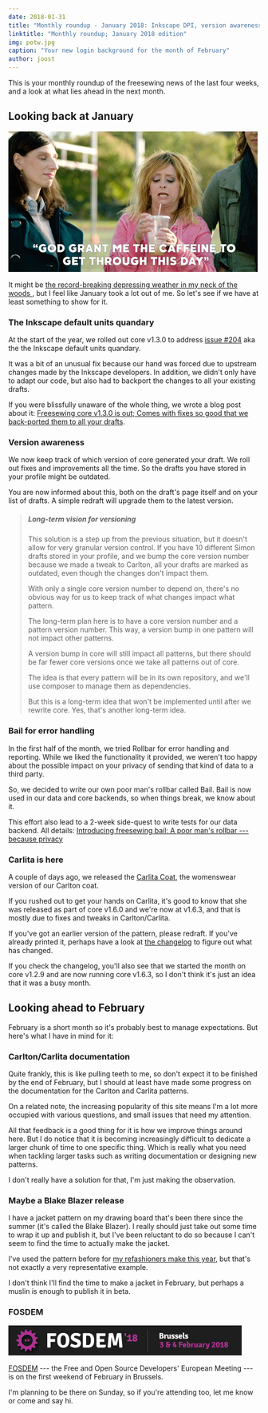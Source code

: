 ```yaml
---
date: 2018-01-31
title: "Monthly roundup - January 2018: Inkscape DPI, version awareness, Bail, and Carlita"
linktitle: "Monthly roundup; January 2018 edition"
img: potw.jpg
caption: "Your new login background for the month of February"
author: joost
---
```

This is your monthly roundup of the freesewing news of the last four weeks, and a look at what lies ahead in the next month.

## Looking back at January
![More like this month](coffee.gif)

It might be [the record-breaking depressing weather in my neck of the woods
](https://www.theguardian.com/world/2018/jan/19/aint-no-sunshine-winter-darkest-europe),
but I feel like January took a lot out of me. So let's see if we have at least something
to show for it.

### The Inkscape default units quandary

At the start of the year, we rolled out core v1.3.0 to address [issue #204](https://github.com/freesewing/core/issues/204)
aka the the Inkscape default units quandary.

It was a bit of an unusual fix because our hand was forced due to upstream changes made by the
Inkscape developers. In addition, we didn't only have to adapt our code, but also had to backport
the changes to all your existing drafts. 

If you were blissfully unaware of the whole thing, we wrote a blog post about it:
[Freesewing core v1.3.0 is out; Comes with fixes so good that we back-ported them to all your drafts](https://joost.freesewing.org/blog/core-v1.3.0-is-out/).

### Version awareness 

We now keep track of which version of core generated your draft. We roll out fixes and improvements
all the time. So the drafts you have stored in your profile might be outdated.

You are now informed about this, both on the draft's page itself and on your list of drafts.
A simple redraft will upgrade them to the latest version.

> ##### Long-term vision for versioning
> 
> This solution is a step up from the previous situation, but it doesn't allow for very
> granular version control. If you have 10 different Simon drafts stored in your profile, and we
> bump the core version number because we made a tweak to Carlton, all your drafts are marked
> as outdated, even though the changes don't impact them.
> 
> With only a single core version number to depend on, there's no obvious way for us to keep track
> of what changes impact what pattern.
> 
> The long-term plan here is to have a core version number and a pattern version number.
> This way, a version bump in one pattern will not impact other patterns. 
> 
> A version bump in core will still impact all patterns, but there should be far fewer core versions
> once we take all patterns out of core.
> 
> The idea is that every pattern will be in its own repository, and we'll use composer to manage them 
> as dependencies. 
> 
> But this is a long-term idea that won't be implemented until after we rewrite core. 
> Yes, that's another long-term idea.

### Bail for error handling

In the first half of the month, we tried Rollbar for error handling and reporting.
While we liked the functionality it provided, we weren't too happy about the possible impact on 
your privacy of sending that kind of data to a third party.

So, we decided to write our own poor man's rollbar called Bail. Bail is now used in our data
and core backends, so when things break, we know about it. 

This effort also lead to a 2-week side-quest to write tests for our data backend. All details:
[Introducing freesewing bail: A poor man's rollbar --- because privacy](/blog/introducing-bail/)
 
### Carlita is here

A couple of days ago, we released the [Carlita Coat](/patterns/carlita), 
the womenswear version of our Carlton coat.

If you rushed out to get your hands on Carlita, it's good to know that she was released as
part of core v1.6.0 and we're now at v1.6.3, and that is mostly due to fixes and tweaks in
Carlton/Carlita.

If you've got an earlier version of the pattern, please redraft. If you've already printed
it, perhaps have a look at [the changelog](https://github.com/freesewing/core/blob/develop/CHANGELOG.md) 
to figure out what has changed.

If you check the changelog, you'll also see that we started the month on core v1.2.9 and
are now running core v1.6.3, so I don't think it's just an idea that it was a busy month.

## Looking ahead to February

February is a short month so it's probably best to manage expectations. But here's
what I have in mind for it:

### Carlton/Carlita documentation

Quite frankly, this is like pulling teeth to me, so don't expect it to be finished by the
end of February, but I should at least have made some progress on the 
documentation for the Carlton and Carlita patterns.

On a related note, the increasing popularity of this site means I'm a lot more occupied with
various questions, and small issues that need my attention. 

All that feedback is a good thing
for it is how we improve things around here. But I do notice that it is becoming increasingly
difficult to dedicate a larger chunk of time to one specific thing. 
Which is really what you need when tackling larger tasks such as writing documentation
or designing new patterns.

I don't really have a solution for that, I'm just making the observation.

### Maybe a Blake Blazer release

I have a jacket pattern on my drawing board that's been there since the summer (it's called the Blake Blazer).
I really should just take out some time to wrap it up and publish it, but
I've been reluctant to do so because I can't seem to find the time to actually make
the jacket.

I've used the pattern before for 
[my refashioners make this year](/blog/the-refashioners-2017/), 
but that's not exactly
a very representative example.

I don't think I'll find the time to make a jacket in February, but perhaps a muslin is enough
to publish it in beta.

### FOSDEM

![All details on fosdem.org](fosdem.png)

[FOSDEM](http://fosdem.org/) --- the Free and Open Source Developers' European Meeting ---
 is on the first weekend of February in Brussels.

I'm planning to be there on Sunday, so if you're attending too, let me know or come and say hi.



